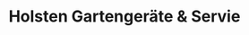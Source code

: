 ---
title: "Holsten Gartengeräte & Servie"
url: /elsdorf/holsten-gartengeraete-und-servie/
shop: Platzpflege
---